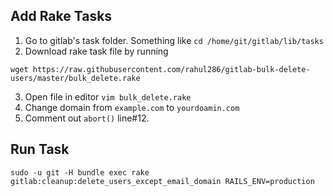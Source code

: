 ## Add Rake Tasks

1. Go to gitlab's task folder. Something like `cd /home/git/gitlab/lib/tasks`
2. Download rake task file by running
```
wget https://raw.githubusercontent.com/rahul286/gitlab-bulk-delete-users/master/bulk_delete.rake
```
3. Open file in editor `vim bulk_delete.rake`
4. Change domain from `example.com` to `yourdoamin.com`
5. Comment out `abort()` line#12.

## Run Task

```
sudo -u git -H bundle exec rake gitlab:cleanup:delete_users_except_email_domain RAILS_ENV=production
```
